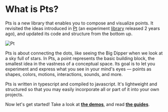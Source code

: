 # What is Pts?

Pts is a new library that enables you to compose and visualize points. It revisited the ideas introduced in [Pt](https://medium.com/@williamngan/pt-93382bf5943e) (an experiment [library](https://williamngan.github.io/pt/) released 2 years ago), and updated its code and structure from the bottom up.

![Pt](./assets/pt.jpg) 

Pts is about connecting the dots, like seeing the Big Dipper when we look at a sky full of stars. In Pts, a point represents the basic building block, the smallest idea in the vastness of a conceptual space. Its goal is to let you experiment and express what you see in your mind's eyes — points as shapes, colors, motions, interactions, sounds, and more.

Pts is written in typescript and compiled to javascript. It's lightweight and structured so that you may easily incorporate all or part of it into your own projects.

Now let's get started! Take a look at [**the demos**](../demo/index.html), and read [**the guides**](./Get-started-0100.html).